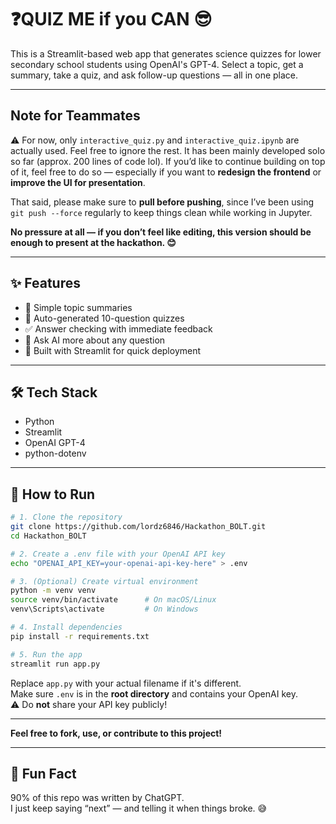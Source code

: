 # ❓QUIZ ME if you CAN 😎

This is a Streamlit-based web app that generates science quizzes for lower secondary school students using OpenAI's GPT-4. Select a topic, get a summary, take a quiz, and ask follow-up questions — all in one place.

---
## Note for Teammates

⚠️ For now, only `interactive_quiz.py` and `interactive_quiz.ipynb` are actually used. Feel free to ignore the rest. It has been mainly developed solo so far (approx. 200 lines of code lol). If you’d like to continue building on top of it, feel free to do so — especially if you want to **redesign the frontend** or **improve the UI for presentation**.

That said, please make sure to **pull before pushing**, since I’ve been using `git push --force` regularly to keep things clean while working in Jupyter.

**No pressure at all — if you don’t feel like editing, this version should be enough to present at the hackathon. 😊**

---

## ✨ Features

- 📘 Simple topic summaries
- 🧪 Auto-generated 10-question quizzes
- ✅ Answer checking with immediate feedback
- 💬 Ask AI more about any question
- 🚀 Built with Streamlit for quick deployment

---

## 🛠 Tech Stack

- Python
- Streamlit
- OpenAI GPT-4
- python-dotenv

---

## 🚀 How to Run

```bash
# 1. Clone the repository
git clone https://github.com/lordz6846/Hackathon_BOLT.git
cd Hackathon_BOLT

# 2. Create a .env file with your OpenAI API key
echo "OPENAI_API_KEY=your-openai-api-key-here" > .env

# 3. (Optional) Create virtual environment
python -m venv venv
source venv/bin/activate      # On macOS/Linux
venv\Scripts\activate         # On Windows

# 4. Install dependencies
pip install -r requirements.txt

# 5. Run the app
streamlit run app.py
```

Replace `app.py` with your actual filename if it's different.<br>
Make sure `.env` is in the **root directory** and contains your OpenAI key.<br>
⚠️ Do **not** share your API key publicly!

---

**Feel free to fork, use, or contribute to this project!**

---
## 🤖 Fun Fact  
90% of this repo was written by ChatGPT.  
I just keep saying “next” — and telling it when things broke. 😅
